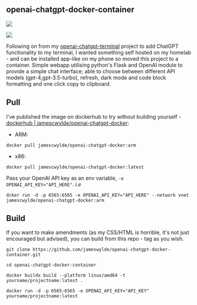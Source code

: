## openai-chatgpt-docker-container

![](https://imgur.com/N01dq3S.png)

![](https://imgur.com/6aIgJhr.png)

Following on from my [openai-chatgpt-terminal](https://github.com/jameswylde/openai-chatgpt-terminal) project to add ChatGPT functionality to my terminal, I wanted something self hosted on my homelab - and can be installed app-like on my phone so moved this project to a container. Simple webapp utilising python's Flask and OpenAI module to provide a simple chat interface; able to choose between different API models (gpt-4,gpt-3.5-turbo), refresh, dark mode and code block formatting and one click copy to clipboard.


## Pull

I've published the image on dockerhub to try without building yourself - [dockerhub | jamescwylde/openai-chatgpt-docker](https://hub.docker.com/repository/docker/jamescwylde/openai-chatgpt-docker/general):

- ARM:
```
docker pull jamescwylde/openai-chatgpt-docker:arm
```
- x86:
```
docker pull jamescwylde/openai-chatgpt-docker:latest
```

Pass your OpenAI API key as an env variable, `-e OPENAI_API_KEY="API_HERE"`. _i.e_

```
dcker run -d -p 6565:6565 -e OPENAI_API_KEY="API_HERE" --network vnet jamescwylde/openai-chatgpt-docker:arm
```



## Build

If you want to make amendments (as my CSS/HTML is horrible, it's not just encouraged but advised), you can build from this repo - tag as you wish. 

```
git clone https://github.com/jameswylde/openai-chatgpt-docker-container.git
```
```
cd openai-chatgpt-docker-container
```

```
docker buildx build --platform linux/amd64 -t yourname/projectname:latest .
```
```
docker run -d -p 6565:6565 -e OPENAI_API_KEY="API_KEY" yourname/projectname:latest 
```

